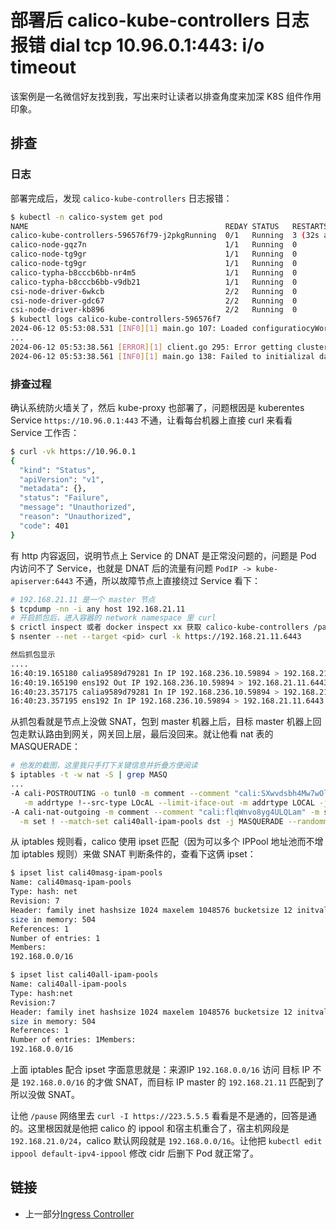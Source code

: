 # 部署后 calico-kube-controllers 日志报错 dial tcp 10.96.0.1:443: i/o timeout

该案例是一名微信好友找到我，写出来时让读者以排查角度来加深 K8S 组件作用印象。

## 排查

### 日志

部署完成后，发现 `calico-kube-controllers` 日志报错：

```bash
$ kubectl -n calico-system get pod
NAME                                            REDAY STATUS   RESTARTS     AGE
calico-kube-controllers-596576f79-j2pkgRunning  0/1   Running  3 (32s ago)  13m
calico-node-gqz7n                               1/1   Running  0            34m
calico-node-tg9gr                               1/1   Running  0            34m
calico-node-tg9gr                               1/1   Running  0            34m
calico-typha-b8cccb6bb-nr4m5                    1/1   Running  0            48m
calico-typha-b8cccb6bb-v9db21                   1/1   Running  0            48m
csi-node-driver-6wkcb                           2/2   Running  0            13m
csi-node-driver-gdc67                           2/2   Running  0            13m
csi-node-driver-kb896                           2/2   Running  0            13m
$ kubectl logs calico-kube-controllers-596576f7
2024-06-12 05:53:08.531 [INF0][1] main.go 107: Loaded configuratiocyWorkers:1, NodeWorkers:1, Kubeconfig:"", DatastoreType:"kubernetes"}
...
2024-06-12 05:53:38.561 [ERROR][1] client.go 295: Error getting cluster information config ClusterInformations="default" error=Get "https://10.96.0.1:443/apis/crd.projectcalico.org/v1/clusterinformations/default": dial tcp 10.96.0.1:443: io timeout
2024-06-12 05:53:38.561 [INF0][1] main.go 138: Failed to initializal datastore error=Get "https://10.96.0.1:443/apis/crd.projectcalico.org/v1/clusterinformations.default": dial tcp 10.96.0.1:443: i/o timeout
```

### 排查过程

确认系统防火墙关了，然后 kube-proxy 也部署了，问题根因是 kuberentes Service `https://10.96.0.1:443` 不通，让看每台机器上直接 curl 来看看 Service 工作否：

```bash
$ curl -vk https://10.96.0.1
{
  "kind": "Status",
  "apiVersion": "v1",
  "metadata": {},
  "status": "Failure",
  "message": "Unauthorized",
  "reason": "Unauthorized",
  "code": 401
}
```

有 http 内容返回，说明节点上 Service 的 DNAT 是正常没问题的，问题是 Pod 内访问不了 Service，也就是 DNAT 后的流量有问题 `PodIP -> kube-apiserver:6443` 不通，所以故障节点上直接绕过 Service 看下：

```bash
# 192.168.21.11 是一个 master 节点
$ tcpdump -nn -i any host 192.168.21.11
# 开启抓包后，进入容器的 network namespace 里 curl 
$ crictl inspect 或者 docker inspect xx 获取 calico-kube-controllers /pause 容器的 Pid
$ nsenter --net --target <pid> curl -k https://192.168.21.11.6443

然后抓包显示
....
16:40:19.165180 calia9589d79281 In IP 192.168.236.10.59894 > 192.168.21.11.6443: Flags ...
16:40:19.165190 ens192 Out IP 192.168.236.10.59894 > 192.168.21.11.6443: Flags ...
16:40:23.357175 calia9589d79281 In IP 192.168.236.10.59894 > 192.168.21.11.6443: Flags ...
16:40:23.357195 ens192 In IP 192.168.236.10.59894 > 192.168.21.11.6443: Flags ...
```

从抓包看就是节点上没做 SNAT，包到 master 机器上后，目标 master 机器上回包走默认路由到网关，网关回上层，最后没回来。就让他看 nat 表的 MASQUERADE：

```bash
# 他发的截图，这里我只手打下关键信息并折叠方便阅读
$ iptables -t -w nat -S | grep MASQ
...
-A cali-POSTROUTING -o tunl0 -m comment --comment "cali:SXwvdsbh4Mw7wOln" \
   -m addrtype !--src-type LOcAL --limit-iface-out -m addrtype LOCAL -j MASQUERADE --randomm-fully
-A cali-nat-outgoing -m comment --comment "cali:flqWnvo8yg4ULQLam" -m set --match-set cali40masg-ipam-pools src \
  -m set ! --match-set cali40all-ipam-pools dst -j MASQUERADE --randomm-fully
```

从 iptables 规则看，calico 使用 ipset 匹配（因为可以多个 IPPool 地址池而不增加 iptables 规则）来做 SNAT 判断条件的，查看下这俩 ipset：

```bash
$ ipset list cali40masg-ipam-pools
Name: cali40masq-ipam-pools
Type: hash: net
Revision: 7
Header: family inet hashsize 1024 maxelem 1048576 bucketsize 12 initval 0x793b8a70
size in memory: 504
References: 1
Number of entries: 1
Members:
192.168.0.0/16

$ ipset list cali40all-ipam-pools
Name: cali40all-ipam-pools
Type: hash:net
Revision:7
Header: family inet hashsize 1024 maxelem 1048576 bucketsize 12 initval 0xaa98b84c
size in memory: 504
References: 1
Number of entries: 1Members:
192.168.0.0/16

```

上面 iptables 配合 ipset 字面意思就是：来源IP `192.168.0.0/16` 访问 目标 IP 不是 `192.168.0.0/16` 的才做 SNAT，而目标 IP master 的 `192.168.21.11` 匹配到了所以没做 SNAT。

让他 `/pause` 网络里去 `curl -I https://223.5.5.5` 看看是不是通的，回答是通的。这里根因就是他把 calico 的 ippool 和宿主机重合了，宿主机网段是 `192.168.21.0/24`，calico 默认网段就是 `192.168.0.0/16`。让他把 `kubectl edit ippool default-ipv4-ippool` 修改 cidr 后删下 Pod 就正常了。

## 链接

- 上一部分[Ingress Controller](04.10.md)
